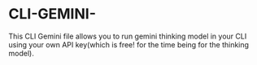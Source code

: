 # CLI-GEMINI-
This CLI Gemini file allows you to run gemini thinking model in your CLI using your own API key(which is free! for the time being for the thinking model).
